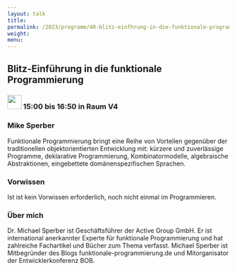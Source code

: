 ```yaml
---
layout: talk
title:
permalink: /2023/programm/40-blitz-einfhrung-in-die-funktionale-programmierung/
weight:
menu:
---
```

## Blitz-Einführung in die funktionale Programmierung

### <img height = "32" src="../../../images/workshop.svg"> 15:00 bis 16:50 in Raum V4

### Mike Sperber

Funktionale Programmierung bringt eine Reihe von Vorteilen gegenüber der traditionellen objektorientierten Entwicklung mit: kürzere und zuverlässige Programme, deklarative Programmierung, Kombinatormodelle, algebraische Abstraktionen, eingebettete domänenspezifischen Sprachen.

### Vorwissen

Ist ist kein Vorwissen erforderlich, noch nicht einmal im Programmieren.

### Über mich

Dr. Michael Sperber ist Geschäftsführer der Active Group GmbH.  Er ist international anerkannter Experte für funktionale Programmierung und hat zahlreiche Fachartikel und Bücher zum Thema verfasst.  Michael Sperber ist Mitbegründer des Blogs funktionale-programmierung.de und Mitorganisator der Entwicklerkonferenz BOB.

